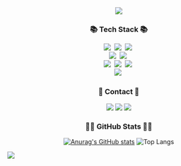 <!-- 인삿말 -->
<div align='center'>
  <img src="https://capsule-render.vercel.app/api?type=waving&color=auto&height=250&section=header&text=Welcome%20To%20My%20Github!&fontSize=50"/>
</div>

<!-- 내용 부분 -->
<h3 align="center">📚 Tech Stack 📚</h3>
<div align="center">
  <img src="https://img.shields.io/badge/Java-007396?style=for-the-badge&logo=Java&logoColor=white"/></a>&nbsp
<!--   <img src="https://img.shields.io/badge/Python-3766AB?style=flat-square&logo=Python&logoColor=white"/></a>&nbsp -->
  <img src="https://img.shields.io/badge/Javascript-ffb13b?style=for-the-badge&logo=javascript&logoColor=white"/></a>&nbsp
  <img src="https://img.shields.io/badge/React-61DAFB?style=for-the-badge&logo=React&logoColor=white"/></a>&nbsp
  <br>
  <img src="https://img.shields.io/badge/HTML5-E34F26?style=for-the-badge&logo=HTML5&logoColor=white"/></a>&nbsp
  <img src="https://img.shields.io/badge/CSS3-1572B6?style=for-the-badge&logo=CSS3&logoColor=white"/></a>&nbsp
  <br>
  <img src="https://img.shields.io/badge/Spring-6DB33F?style=for-the-badge&logo=Spring&logoColor=white"/></a>&nbsp
  <img src="https://img.shields.io/badge/SpringBoot-6DB33F?style=for-the-badge&logo=SpringBoot&logoColor=white"/></a>&nbsp 
  <img src="https://img.shields.io/badge/Node.js-339933?style=for-the-badge&logo=Node.js&logoColor=white"/></a>&nbsp
  <br>
  <img src="https://img.shields.io/badge/Mysql-E6B91E?style=for-the-badge&logo=MySql&logoColor=white"/></a>&nbsp
<!--   <img src="https://img.shields.io/badge/AWS-232F3E?style=flat-square&logo=AmazonAWS&logoColor=white"/></a>&nbsp  -->
</div>

<h3 align='center'>📢 Contact 📢</h3>
<div align='center'>
  <a href="https://github.com/LeeJeongSik02"><img src="https://img.shields.io/badge/github-181717?style=for-the-badge&logo=github&logoColor=white"/></a>
  <a href=""><img src="http://img.shields.io/badge/Notion-000000?style=for-the-badge&logo=Notion&logoColor=white"></a>
  <a href="mailto:ljs528022@gmail.com"><img src="https://img.shields.io/badge/Gmail-d14836?style=for-the-badge&logo=Gmail&logoColor=white&link=kimhyein7110@gmail.com"/></a>
</div>

<h3 align='center'>👩‍💻 GitHub Stats 👩‍💻</h3>
<div align="center">
  
[![Anurag's GitHub stats](https://github-readme-stats.vercel.app/api?username=ljs528022&hide_title=true&show_icons=true&include_all_commits=true&disable_animations=true&theme=vue)](https://github.com/anuraghazra/github-readme-stats)
![Top Langs](https://github-readme-stats.vercel.app/api/top-langs/?username=ljs528022&layout=compact)

</div>


<img src="https://capsule-render.vercel.app/api?type=waving&color=auto&height=100&section=footer"/>
